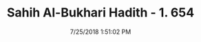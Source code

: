 ---
title        : "Sahih Al-Bukhari Hadith - 1. 654"
date         : 7/25/2018 1:51:02 PM
draft        : false
type         : "hadith"
layout       : "hadith"
BookCode     : "SHB"
VolumeNumber : "1"
HadithNumber : "654"
categories  :  ["Adhan-Imam leading prayer on a visit"]
tags  :  ["Itban bin Malik Al Ansari"]
---